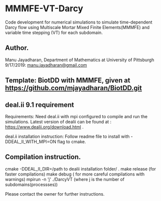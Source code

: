 # MMMFE-VT-Darcy
Code development for numerical simulations to simulate time-dependent Darcy flow using Multiscale Mortar Mixed Finite Elements(MMMFE) and variable time stepping (VT) for each subdomain. 

Author.
----------------------
Manu Jayadharan, Department of Mathematics at University of Pittsburgh 9/17/2019: manu.jayadharan@gmail.com


Template: BiotDD with MMMFE, given at https://github.com/mjayadharan/BiotDD.git
--------------------------------------------------------------------

deal.ii 9.1 requirement
---------------------------------------
Requirements: Need deal.ii with mpi configured to compile and run the simulations. Latest version of dealii can be found at : https://www.dealii.org/download.html .

deal.ii installation instruction: Follow readme file to install with -DDEAL_II_WITH_MPI=ON flag to cmake. 


Compilation instruction.
-------------------------------------------
cmake -DDEAL_II_DIR=/path to dealii installation folder/ .
make release (for faster compilations)
make debug ( for more careful compilations with warnings)
mpirun -n 'j' ./DarcyVT (where j is the number of subdomains(processses))

Please contact the owner for further instructions.
